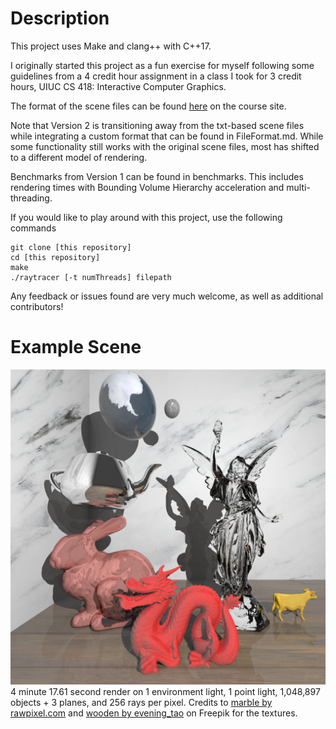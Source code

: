 # Description
This project uses Make and clang++ with C++17.

I originally started this project as a fun exercise for myself following some guidelines from a 4 credit hour assignment in a class I took for 3 credit hours, UIUC CS 418: Interactive Computer Graphics.

The format of the scene files can be found [here](https://cs418.cs.illinois.edu/website/hw-raytracer.html) on the course site.

Note that Version 2 is transitioning away from the txt-based scene files while integrating a custom format that can be found in FileFormat.md. While some functionality still works with the original scene files, most has shifted to a different model of rendering.

Benchmarks from Version 1 can be found in benchmarks. This includes rendering times with Bounding Volume Hierarchy acceleration and multi-threading.

If you would like to play around with this project, use the following commands
```
git clone [this repository]
cd [this repository]
make
./raytracer [-t numThreads] filepath
```

Any feedback or issues found are very much welcome, as well as additional contributors!

# Example Scene
![plot](./example_scenes/scene_images/example1.png)
4 minute 17.61 second render on 1 environment light, 1 point light, 1,048,897 objects + 3 planes, and 256 rays per pixel. Credits to <a href="https://www.freepik.com/free-photo/close-up-black-marble-textured-background_3472377.htm#query=marble%20texture&position=0&from_view=keyword">marble by rawpixel.com</a> and <a href="https://www.freepik.com/free-photo/wooden_1175802.htm#query=wood%20floor%20texture&position=8&from_view=keyword">wooden by evening_tao</a> on Freepik for the textures.
